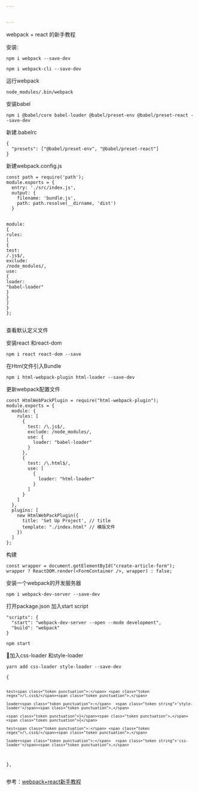 ```yaml
---


---
```


<p>webpack + react 的新手教程</p>
<p>安装:</p>
<pre class=" language-text"><code class="prism  language-text">npm i webpack --save-dev
</code></pre>
<pre class=" language-text"><code class="prism  language-text">npm i webpack-cli --save-dev
</code></pre>
<p>运行webpack</p>
<pre><code>node_modules/.bin/webpack
</code></pre>
<p>安装babel</p>
<pre class=" language-js"><code class="prism  language-js">npm i @babel<span class="token operator">/</span>core babel<span class="token operator">-</span>loader @babel<span class="token operator">/</span>preset<span class="token operator">-</span>env @babel<span class="token operator">/</span>preset<span class="token operator">-</span>react <span class="token operator">--</span>save<span class="token operator">-</span>dev
</code></pre>
<p>新建.babelrc</p>
<pre class=" language-js"><code class="prism  language-js"><span class="token punctuation">{</span>
  <span class="token string">"presets"</span><span class="token punctuation">:</span> <span class="token punctuation">[</span><span class="token string">"@babel/preset-env"</span><span class="token punctuation">,</span> <span class="token string">"@babel/preset-react"</span><span class="token punctuation">]</span>
<span class="token punctuation">}</span>
</code></pre>
<p>新建webpack.config.js</p>
<pre class=" language-js"><code class="prism  language-js"><span class="token keyword">const</span> path <span class="token operator">=</span> <span class="token function">require</span><span class="token punctuation">(</span><span class="token string">'path'</span><span class="token punctuation">)</span><span class="token punctuation">;</span>
module<span class="token punctuation">.</span>exports <span class="token operator">=</span> <span class="token punctuation">{</span>
  entry<span class="token punctuation">:</span> <span class="token string">'./src/index.js'</span><span class="token punctuation">,</span>
  output<span class="token punctuation">:</span> <span class="token punctuation">{</span>
    filename<span class="token punctuation">:</span> <span class="token string">'bundle.js'</span><span class="token punctuation">,</span>
    path<span class="token punctuation">:</span> path<span class="token punctuation">.</span><span class="token function">resolve</span><span class="token punctuation">(</span>__dirname<span class="token punctuation">,</span> <span class="token string">'dist'</span><span class="token punctuation">)</span>
  <span class="token punctuation">}</span>
 
  module<span class="token punctuation">:</span> <span class="token punctuation">{</span>
    rules<span class="token punctuation">:</span> <span class="token punctuation">[</span>
      <span class="token punctuation">{</span>
        test<span class="token punctuation">:</span> <span class="token regex">/\.js$/</span><span class="token punctuation">,</span>
        exclude<span class="token punctuation">:</span> <span class="token regex">/node_modules/</span><span class="token punctuation">,</span>
        use<span class="token punctuation">:</span> <span class="token punctuation">{</span>
          loader<span class="token punctuation">:</span> <span class="token string">"babel-loader"</span>
        <span class="token punctuation">}</span>
      <span class="token punctuation">}</span>
    <span class="token punctuation">]</span>
  <span class="token punctuation">}</span>
<span class="token punctuation">}</span><span class="token punctuation">;</span>
</code></pre>
<p>查看默认定义文件</p>
<p>安装react 和react-dom</p>
<pre class=" language-js"><code class="prism  language-js">npm i react react<span class="token operator">-</span>dom <span class="token operator">--</span>save
</code></pre>
<p>在Html文件引入Bundle</p>
<pre class=" language-text"><code class="prism  language-text">npm i html-webpack-plugin html-loader --save-dev
</code></pre>
<p>更新webpack配置文件</p>
<pre class=" language-js"><code class="prism  language-js"><span class="token keyword">const</span> HtmlWebPackPlugin <span class="token operator">=</span> <span class="token function">require</span><span class="token punctuation">(</span><span class="token string">"html-webpack-plugin"</span><span class="token punctuation">)</span><span class="token punctuation">;</span>
module<span class="token punctuation">.</span>exports <span class="token operator">=</span> <span class="token punctuation">{</span>
  module<span class="token punctuation">:</span> <span class="token punctuation">{</span>
    rules<span class="token punctuation">:</span> <span class="token punctuation">[</span>
      <span class="token punctuation">{</span>
        test<span class="token punctuation">:</span> <span class="token regex">/\.js$/</span><span class="token punctuation">,</span>
        exclude<span class="token punctuation">:</span> <span class="token regex">/node_modules/</span><span class="token punctuation">,</span>
        use<span class="token punctuation">:</span> <span class="token punctuation">{</span>
          loader<span class="token punctuation">:</span> <span class="token string">"babel-loader"</span>
        <span class="token punctuation">}</span>
      <span class="token punctuation">}</span><span class="token punctuation">,</span>
      <span class="token punctuation">{</span>
        test<span class="token punctuation">:</span> <span class="token regex">/\.html$/</span><span class="token punctuation">,</span>
        use<span class="token punctuation">:</span> <span class="token punctuation">[</span>
          <span class="token punctuation">{</span>
            loader<span class="token punctuation">:</span> <span class="token string">"html-loader"</span>
          <span class="token punctuation">}</span>
        <span class="token punctuation">]</span>
      <span class="token punctuation">}</span>
    <span class="token punctuation">]</span>
  <span class="token punctuation">}</span><span class="token punctuation">,</span>
  plugins<span class="token punctuation">:</span> <span class="token punctuation">[</span>
    <span class="token keyword">new</span> <span class="token class-name">HtmlWebPackPlugin</span><span class="token punctuation">(</span><span class="token punctuation">{</span>
      title<span class="token punctuation">:</span> <span class="token string">'Set Up Project'</span><span class="token punctuation">,</span> <span class="token comment">// title</span>
      template<span class="token punctuation">:</span> <span class="token string">"./index.html"</span> <span class="token comment">// 模版文件</span>
    <span class="token punctuation">}</span><span class="token punctuation">)</span>
  <span class="token punctuation">]</span>
<span class="token punctuation">}</span><span class="token punctuation">;</span>
</code></pre>
<p>构建</p>
<pre class=" language-js"><code class="prism  language-js"><span class="token keyword">const</span> wrapper <span class="token operator">=</span> document<span class="token punctuation">.</span><span class="token function">getElementById</span><span class="token punctuation">(</span><span class="token string">"create-article-form"</span><span class="token punctuation">)</span><span class="token punctuation">;</span>
wrapper <span class="token operator">?</span> ReactDOM<span class="token punctuation">.</span><span class="token function">render</span><span class="token punctuation">(</span><span class="token operator">&lt;</span>FormContainer <span class="token operator">/</span><span class="token operator">&gt;</span><span class="token punctuation">,</span> wrapper<span class="token punctuation">)</span> <span class="token punctuation">:</span> <span class="token boolean">false</span><span class="token punctuation">;</span>
</code></pre>
<p>安装一个webpack的开发服务器</p>
<pre class=" language-js"><code class="prism  language-js">npm i webpack<span class="token operator">-</span>dev<span class="token operator">-</span>server <span class="token operator">--</span>save<span class="token operator">-</span>dev
</code></pre>
<p>打开package.json 加入start script</p>
<pre class=" language-js"><code class="prism  language-js"><span class="token string">"scripts"</span><span class="token punctuation">:</span> <span class="token punctuation">{</span>
  <span class="token string">"start"</span><span class="token punctuation">:</span> <span class="token string">"webpack-dev-server --open --mode development"</span><span class="token punctuation">,</span>
  <span class="token string">"build"</span><span class="token punctuation">:</span> <span class="token string">"webpack"</span>
<span class="token punctuation">}</span>
</code></pre>
<pre class=" language-js"><code class="prism  language-js">npm start
</code></pre>
<p>加入css-loader 和style-loader</p>
<pre class=" language-js"><code class="prism  language-js">yarn add css<span class="token operator">-</span>loader style<span class="token operator">-</span>loader <span class="token operator">--</span>save<span class="token operator">-</span>dev
</code></pre>
<pre class=" language-js"><code class="prism  language-js"><span class="token punctuation">{</span>

	test<span class="token punctuation">:</span> <span class="token regex">/\.css$/</span><span class="token punctuation">,</span>

	loader<span class="token punctuation">:</span>  <span class="token string">'style-loader'</span><span class="token punctuation">,</span>

	<span class="token punctuation">}</span><span class="token punctuation">,</span> <span class="token punctuation">{</span>

	test<span class="token punctuation">:</span> <span class="token regex">/\.css$/</span><span class="token punctuation">,</span>

	loader<span class="token punctuation">:</span>  <span class="token string">'css-loader'</span><span class="token punctuation">,</span>

<span class="token punctuation">}</span><span class="token punctuation">,</span>
</code></pre>
<p>参考：<a href="https://zhuanlan.zhihu.com/p/47704649">webpack+react新手教程</a></p>

<!--stackedit_data:
eyJoaXN0b3J5IjpbMTI5MDA1OTU0XX0=
-->